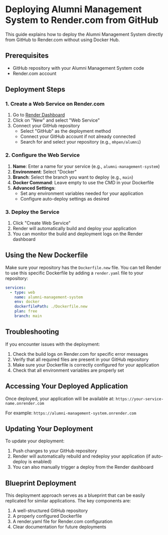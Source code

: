 # Deploying Alumni Management System to Render.com from GitHub

This guide explains how to deploy the Alumni Management System directly from GitHub to Render.com without using Docker Hub.

## Prerequisites

- GitHub repository with your Alumni Management System code
- Render.com account

## Deployment Steps

### 1. Create a Web Service on Render.com

1. Go to [Render Dashboard](https://dashboard.render.com/)
2. Click on "New" and select "Web Service"
3. Connect your GitHub repository
   - Select "GitHub" as the deployment method
   - Connect your GitHub account if not already connected
   - Search for and select your repository (e.g., `mhpen/alumni`)

### 2. Configure the Web Service

1. **Name**: Enter a name for your service (e.g., `alumni-management-system`)
2. **Environment**: Select "Docker"
3. **Branch**: Select the branch you want to deploy (e.g., `main`)
4. **Docker Command**: Leave empty to use the CMD in your Dockerfile
5. **Advanced Settings**:
   - Set any environment variables needed for your application
   - Configure auto-deploy settings as desired

### 3. Deploy the Service

1. Click "Create Web Service"
2. Render will automatically build and deploy your application
3. You can monitor the build and deployment logs on the Render dashboard

## Using the New Dockerfile

Make sure your repository has the `Dockerfile.new` file. You can tell Render to use this specific Dockerfile by adding a `render.yaml` file to your repository:

```yaml
services:
  - type: web
    name: alumni-management-system
    env: docker
    dockerfilePath: ./Dockerfile.new
    plan: free
    branch: main
```

## Troubleshooting

If you encounter issues with the deployment:

1. Check the build logs on Render.com for specific error messages
2. Verify that all required files are present in your GitHub repository
3. Make sure your Dockerfile is correctly configured for your application
4. Check that all environment variables are properly set

## Accessing Your Deployed Application

Once deployed, your application will be available at:
`https://your-service-name.onrender.com`

For example:
`https://alumni-management-system.onrender.com`

## Updating Your Deployment

To update your deployment:

1. Push changes to your GitHub repository
2. Render will automatically rebuild and redeploy your application (if auto-deploy is enabled)
3. You can also manually trigger a deploy from the Render dashboard

## Blueprint Deployment

This deployment approach serves as a blueprint that can be easily replicated for similar applications. The key components are:

1. A well-structured GitHub repository
2. A properly configured Dockerfile
3. A render.yaml file for Render.com configuration
4. Clear documentation for future deployments
